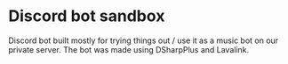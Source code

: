 # Discord bot sandbox

Discord bot built mostly for trying things out / use it as a music bot on our private server. The bot was made using DSharpPlus and Lavalink.


